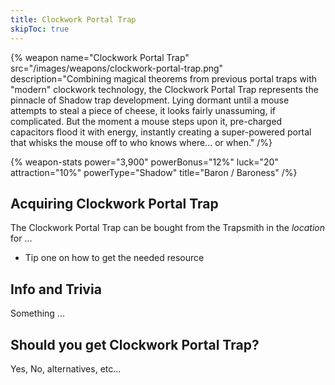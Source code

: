 ```yaml
---
title: Clockwork Portal Trap
skipToc: true
---
```


{% weapon
 name="Clockwork Portal Trap"
 src="/images/weapons/clockwork-portal-trap.png"
 description="Combining magical theorems from previous portal traps with "modern" clockwork technology, the Clockwork Portal Trap represents the pinnacle of Shadow trap development. Lying dormant until a mouse attempts to steal a piece of cheese, it looks fairly unassuming, if complicated. But the moment a mouse steps upon it, pre-charged capacitors flood it with energy, instantly creating a super-powered portal that whisks the mouse off to who knows where... or when."
/%}

{% weapon-stats
 power="3,900"
 powerBonus="12%"
 luck="20"
 attraction="10%"
 powerType="Shadow"
 title="Baron / Baroness"
/%}

## Acquiring Clockwork Portal Trap

The Clockwork Portal Trap can be bought from the Trapsmith in the *location* for ...

- Tip one on how to get the needed resource

## Info and Trivia

Something ...

## Should you get Clockwork Portal Trap?

Yes, No, alternatives, etc...
